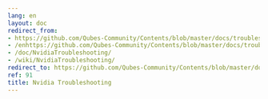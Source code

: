 ```yaml
---
lang: en
layout: doc
redirect_from:
- https://github.com/Qubes-Community/Contents/blob/master/docs/troubleshooting/nvidia-troubleshooting.md
- /enhttps://github.com/Qubes-Community/Contents/blob/master/docs/troubleshooting/nvidia-troubleshooting.md
- /doc/NvidiaTroubleshooting/
- /wiki/NvidiaTroubleshooting/
redirect_to: https://github.com/Qubes-Community/Contents/blob/master/docs/troubleshooting/nvidia-troubleshooting.md
ref: 91
title: Nvidia Troubleshooting
---
```

